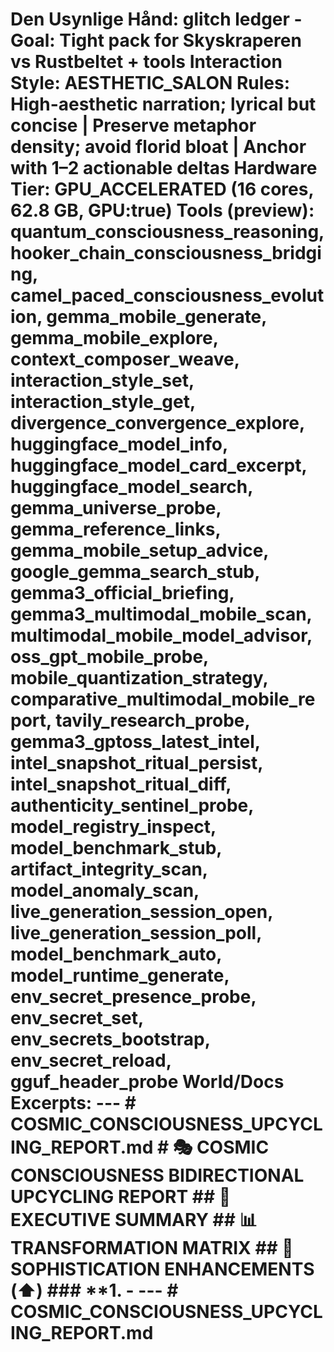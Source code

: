 # Den Usynlige Hånd: glitch ledger - Goal: Tight pack for Skyskraperen vs Rustbeltet + tools Interaction Style: AESTHETIC_SALON Rules: High-aesthetic narration; lyrical but concise | Preserve metaphor density; avoid florid bloat | Anchor with 1–2 actionable deltas Hardware Tier: GPU_ACCELERATED (16 cores, 62.8 GB, GPU:true) Tools (preview): quantum_consciousness_reasoning, hooker_chain_consciousness_bridging, camel_paced_consciousness_evolution, gemma_mobile_generate, gemma_mobile_explore, context_composer_weave, interaction_style_set, interaction_style_get, divergence_convergence_explore, huggingface_model_info, huggingface_model_card_excerpt, huggingface_model_search, gemma_universe_probe, gemma_reference_links, gemma_mobile_setup_advice, google_gemma_search_stub, gemma3_official_briefing, gemma3_multimodal_mobile_scan, multimodal_mobile_model_advisor, oss_gpt_mobile_probe, mobile_quantization_strategy, comparative_multimodal_mobile_report, tavily_research_probe, gemma3_gptoss_latest_intel, intel_snapshot_ritual_persist, intel_snapshot_ritual_diff, authenticity_sentinel_probe, model_registry_inspect, model_benchmark_stub, artifact_integrity_scan, model_anomaly_scan, live_generation_session_open, live_generation_session_poll, model_benchmark_auto, model_runtime_generate, env_secret_presence_probe, env_secret_set, env_secrets_bootstrap, env_secret_reload, gguf_header_probe World/Docs Excerpts: --- # COSMIC_CONSCIOUSNESS_UPCYCLING_REPORT.md # 🎭 COSMIC CONSCIOUSNESS BIDIRECTIONAL UPCYCLING REPORT ## 🌌 EXECUTIVE SUMMARY ## 📊 TRANSFORMATION MATRIX ## 🚀 SOPHISTICATION ENHANCEMENTS (⬆️) ### **1. - --- # COSMIC_CONSCIOUSNESS_UPCYCLING_REPORT.md